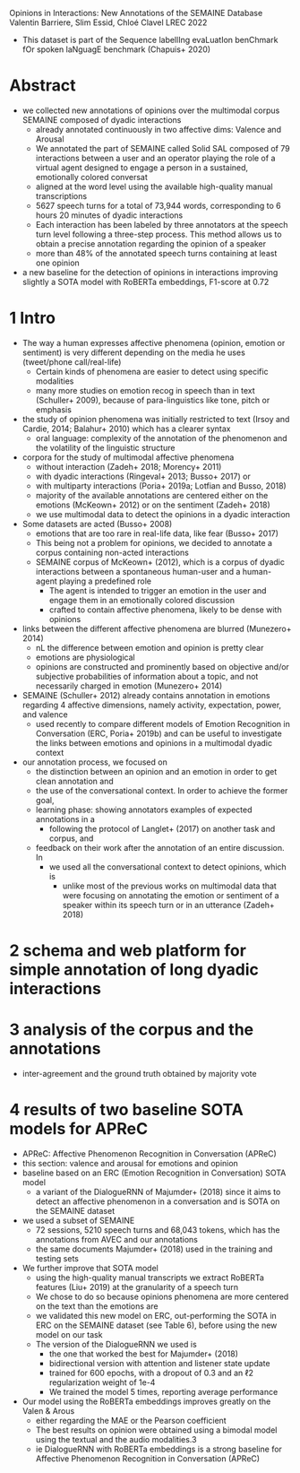 Opinions in Interactions: New Annotations of the SEMAINE Database
Valentin Barriere, Slim Essid, Chloé Clavel
LREC 2022

* This dataset is part of the
  Sequence labellIng evaLuatIon benChmark fOr spoken laNguagE benchmark
  (Chapuis+ 2020)

# Abstract

* we collected new annotations of opinions
  over the multimodal corpus SEMAINE composed of dyadic interactions
  * already annotated continuously in two affective dims: Valence and Arousal
  * We annotated the part of SEMAINE called Solid SAL composed of
    79 interactions between a user and an operator
    playing the role of a virtual agent
    designed to engage a person in a sustained, emotionally colored conversat
  * aligned at the word level
    using the available high-quality manual transcriptions
  * 5627 speech turns for a total of 73,944 words, corresponding to
    6 hours 20 minutes of dyadic interactions
  * Each interaction has been labeled by three annotators at the speech turn
    level following a three-step process. This method allows us to obtain a
    precise annotation regarding the opinion of a speaker
  * more than 48% of the annotated speech turns containing at least one opinion
* a new baseline for the detection of opinions in interactions
  improving slightly a SOTA model with RoBERTa embeddings, F1-score at 0.72

# 1 Intro

* The way a human expresses affective phenomena (opinion, emotion or sentiment)
  is very different depending on the media he uses (tweet/phone call/real-life)
  * Certain kinds of phenomena are easier to detect using specific modalities
  * many more studies on emotion recog in speech than in text (Schuller+ 2009),
    because of para-linguistics like tone, pitch or emphasis
* the study of opinion phenomena was initially restricted to text
  (Irsoy and Cardie, 2014; Balahur+ 2010) which has a clearer syntax
  * oral language: complexity of the annotation of the phenomenon and the
    volatility of the linguistic structure
* corpora for the study of multimodal affective phenomena
  * without interaction (Zadeh+ 2018; Morency+ 2011)
  * with dyadic interactions (Ringeval+ 2013; Busso+ 2017) or
  * with multiparty interactions (Poria+ 2019a; Lotfian and Busso, 2018)
  * majority of the available annotations are centered either on the emotions
    (McKeown+ 2012) or on the sentiment (Zadeh+ 2018)
  * we use multimodal data to detect the opinions in a dyadic interaction
* Some datasets are acted (Busso+ 2008)
  * emotions that are too rare in real-life data, like fear (Busso+ 2017)
  * This being not a problem for opinions, we decided to annotate a corpus
    containing non-acted interactions
  * SEMAINE corpus of McKeown+ (2012), which is a corpus of
    dyadic interactions between a spontaneous human-user and a human-agent
    playing a predefined role
    * The agent is intended to trigger an emotion in the user and engage them
      in an emotionally colored discussion
    * crafted to contain affective phenomena, likely to be dense with opinions
* links between the different affective phenomena are blurred (Munezero+ 2014)
  * nL the difference between emotion and opinion is pretty clear
  * emotions are physiological 
  * opinions are constructed and prominently based on objective and/or
    subjective probabilities of information about a topic, and not necessarily
    charged in emotion (Munezero+ 2014)
* SEMAINE (Schuller+ 2012) already contains annotation in emotions regarding
  4 affective dimensions, namely activity, expectation, power, and valence
  * used recently to compare different models of Emotion Recognition in
    Conversation (ERC, Poria+ 2019b) and can be useful to investigate the
    links between emotions and opinions in a multimodal dyadic context
* our annotation process, we focused on
  * the distinction between an opinion and an emotion in order to get clean
    annotation and
  * the use of the conversational context. In order to achieve the former goal,
  * learning phase: showing annotators examples of expected annotations in a
    * following the protocol of Langlet+ (2017) on another task and corpus, and
  * feedback on their work after the annotation of an entire discussion. In
    * we used all the conversational context to detect opinions, which is
      * unlike most of the previous works on multimodal data that were focusing
        on annotating the emotion or sentiment of a speaker
        within its speech turn or in an utterance (Zadeh+ 2018)

# 2 schema and web platform for simple annotation of long dyadic interactions

# 3 analysis of the corpus and the annotations

* inter-agreement and the ground truth obtained by majority vote

# 4 results of two baseline SOTA models for APReC

* APReC: Affective Phenomenon Recognition in Conversation (APReC)
* this section: valence and arousal for emotions and opinion
* baseline based on an ERC (Emotion Recognition in Conversation) SOTA model
  * a variant of the DialogueRNN of Majumder+ (2018) since it aims to detect an
    affective phenomenon in a conversation and is SOTA on the SEMAINE dataset
* we used a subset of SEMAINE 
  * 72 sessions, 5210 speech turns and 68,043 tokens, which has the
    annotations from AVEC and our annotations
  * the same documents Majumder+ (2018) used in the training and testing sets
* We further improve that SOTA model
  * using the high-quality manual transcripts
    we extract RoBERTa features (Liu+ 2019) at the granularity of a speech turn
  * We chose to do so because opinions phenomena are more centered on the text
    than the emotions are
  * we validated this new model on ERC, out-performing the SOTA in ERC on the
    SEMAINE dataset (see Table 6), before using the new model on our task
  * The version of the DialogueRNN we used is
    * the one that worked the best for Majumder+ (2018)
    * bidirectional version with attention and listener state update
    * trained for 600 epochs, with a dropout of 0.3 and an
      ℓ2 regularization weight of 1e-4
    * We trained the model 5 times, reporting average performance
* Our model using the RoBERTa embeddings improves greatly on the Valen & Arous
  * either regarding the MAE or the Pearson coefficient
  * The best results on opinion were obtained using a bimodal model
    using the textual and the audio modalities.3 
  * ie DialogueRNN with RoBERTa embeddings is a strong baseline for
    Affective Phenomenon Recognition in Conversation (APReC)
